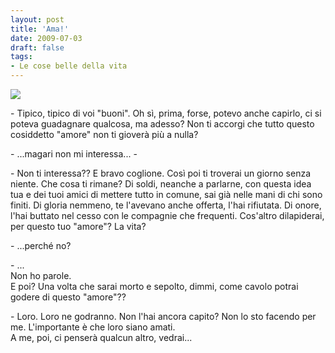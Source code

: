 ```yaml
---
layout: post
title: 'Ama!'
date: 2009-07-03
draft: false
tags: 
- Le cose belle della vita
---
```


  

![](http://www.fornaeffe.net/public/taro.jpg)

  
  
  
\- Tipico, tipico di voi "buoni". Oh sì, prima, forse, potevo anche capirlo, ci si poteva guadagnare qualcosa, ma adesso? Non ti accorgi che tutto questo cosiddetto "amore" non ti gioverà più a nulla?  
  
\- ...magari non mi interessa... -  
  
\- Non ti interessa?? E bravo coglione. Così poi ti troverai un giorno senza niente. Che cosa ti rimane? Di soldi, neanche a parlarne, con questa idea tua e dei tuoi amici di mettere tutto in comune, sai già nelle mani di chi sono finiti. Di gloria nemmeno, te l'avevano anche offerta, l'hai rifiutata. Di onore, l'hai buttato nel cesso con le compagnie che frequenti. Cos'altro dilapiderai, per questo tuo "amore"? La vita?  
  
\- ...perché no?  
  
\- ...  
Non ho parole.  
E poi? Una volta che sarai morto e sepolto, dimmi, come cavolo potrai godere di questo "amore"??  
  
\- Loro. Loro ne godranno. Non l'hai ancora capito? Non lo sto facendo per me. L'importante è che loro siano amati.  
A me, poi, ci penserà qualcun altro, vedrai...